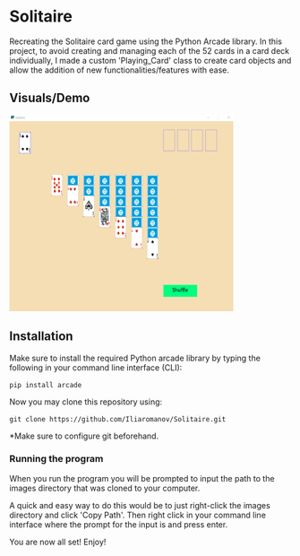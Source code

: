 # Solitaire

Recreating the Solitaire card game using the Python Arcade library. In this project, to avoid creating and managing each of the 52 cards in a card deck individually, I made a custom 'Playing_Card' class to create card objects and allow the addition of new functionalities/features with ease.

## Visuals/Demo
<img src="demo/gameplay1.gif" width="400" height="350" style="text-align: center" />

## Installation
Make sure to install the required Python arcade library by typing the following in your command line interface (CLI):

    pip install arcade


Now you may clone this repository using:

    git clone https://github.com/Iliaromanov/Solitaire.git

*Make sure to configure git beforehand.

### Running the program

When you run the program you will be prompted to input the path to the images directory that was cloned to your computer.

A quick and easy way to do this would be to just right-click the images directory and click 'Copy Path'. Then right click in your command line interface where the prompt for the input is and press enter.


You are now all set! Enjoy!






